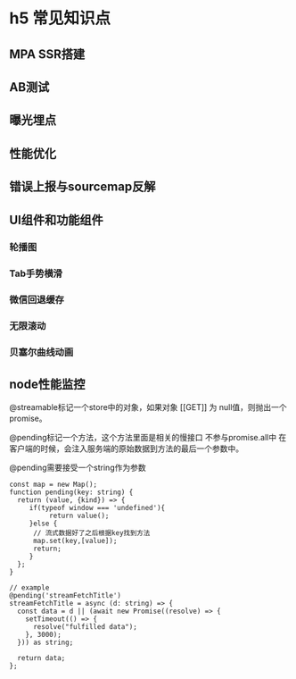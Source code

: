 # h5 常见知识点

## MPA SSR搭建

## AB测试

## 曝光埋点

## 性能优化

## 错误上报与sourcemap反解

## UI组件和功能组件

### 轮播图

### Tab手势横滑

### 微信回退缓存

### 无限滚动

### 贝塞尔曲线动画

## node性能监控

@streamable标记一个store中的对象，如果对象 [[GET]] 为 null值，则抛出一个 promise。

@pending标记一个方法，这个方法里面是相关的慢接口 不参与promise.all中
在客户端的时候，会注入服务端的原始数据到方法的最后一个参数中。

@pending需要接受一个string作为参数

```tsx
const map = new Map();
function pending(key: string) {
  return (value, {kind}) => {
     if(typeof window === 'undefined'){
          return value();
     }else {
      // 流式数据好了之后根据key找到方法
      map.set(key,[value]);
      return;
     }
  };
}

// example
@pending('streamFetchTitle')
streamFetchTitle = async (d: string) => {
  const data = d || (await new Promise((resolve) => {
    setTimeout(() => {
      resolve("fulfilled data");
    }, 3000);
  })) as string;
  
  return data;
};
```